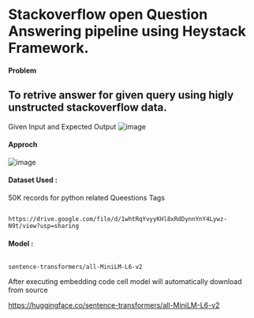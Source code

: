 # Stackoverflow open Question Answering pipeline using Heystack Framework.



#### Problem 

## To retrive answer for given query using higly unstructed stackoverflow data.

Given Input and Expected Output
![image](https://user-images.githubusercontent.com/42869040/141797414-b7be40cd-e9fe-49f7-a11e-249116afb48b.png)


#### Approch 

![image](https://user-images.githubusercontent.com/42869040/141795512-f21e713b-ab9c-4131-a667-81e2011ce5bb.png)


#### Dataset Used :

50K records for python related Queestions Tags

``` 

https://drive.google.com/file/d/1whtRqYvyyKHl8xRdDynnYnY4Lywz-N9t/view?usp=sharing 

```

#### Model :

```

sentence-transformers/all-MiniLM-L6-v2

```
After executing embedding code cell model will automatically download from source 

https://huggingface.co/sentence-transformers/all-MiniLM-L6-v2




